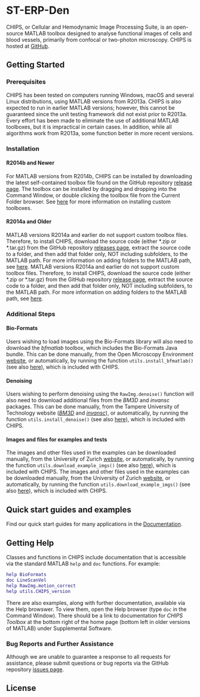 # ST-ERP-Den

CHIPS, or Cellular and Hemodynamic Image Processing Suite, is an open-source MATLAB toolbox designed to analyse functional images of cells and blood vessels, primarily from confocal or two-photon microscopy.  CHIPS is hosted at [GitHub](https://github.com/EIN-lab/CHIPS).

Getting Started
---------------
### Prerequisites
CHIPS has been tested on computers running Windows, macOS and several Linux distributions, using MATLAB versions from R2013a.  CHIPS is also expected to run in earlier MATLAB versions; however, this cannot be guaranteed since the unit testing framework did not exist prior to R2013a.  Every effort has been made to eliminate the use of additional MATLAB toolboxes, but it is impractical in certain cases.  In addition, while all algorithms work from R2013a, some function better in more recent versions.

### Installation

#### R2014b and Newer
For MATLAB versions from R2014b, CHIPS can be installed by downloading the latest self-contained toolbox file found on the GitHub repository [release page](https://github.com/EIN-lab/CHIPS/releases).  The toolbox can be installed by dragging and dropping into the Command Window, or double clicking the toolbox file from the Current Folder browser.  See [here](https://www.mathworks.com/help/matlab/matlab_env/get-add-ons.html#buytlxo-3) for more information on installing custom toolboxes.

#### R2014a and Older

MATLAB versions R2014a and earlier do not support custom toolbox files.  Therefore, to install CHIPS, download the source code (either *.zip or *.tar.gz) from the GitHub repository [releases page](https://github.com/EIN-lab/CHIPS/releases), extract the source code to a folder, and then add that folder only, NOT including subfolders, to the MATLAB path.  For more information on adding folders to the MATLAB path, see [here](https://www.mathworks.com/help/matlab/matlab_env/add-remove-or-reorder-folders-on-the-search-path.html).
MATLAB versions R2014a and earlier do not support custom toolbox files.  Therefore, to install CHIPS, download the source code (either *.zip or *.tar.gz) from the GitHub repository [release page](https://github.com/EIN-lab/CHIPS/releases), extract the source code to a folder, and then add that folder only, NOT including subfolders, to the MATLAB path.  For more information on adding folders to the MATLAB path, see [here](https://www.mathworks.com/help/matlab/matlab_env/add-remove-or-reorder-folders-on-the-search-path.html).

### Additional Steps

#### Bio-Formats
Users wishing to load images using the Bio-Formats library will also need to download the _bfmatlab_ toolbox, which includes the Bio-Formats Java bundle.  This can be done manually, from the Open Microscopy Environment [website](http://www.openmicroscopy.org/site/products/bio-formats), or automatically, by running the function `utils.install_bfmatlab()` (see also [here](../master/%2Butils/install_bfmatlab.m)), which is included with CHIPS.

#### Denoising
Users wishing to perform denoising using the `RawImg.denoise()` function will also need to download additional files from the _BM3D_ and _invansc_ packages.  This can be done manually, from the Tampere University of Technology website ([_BM3D_](http://www.cs.tut.fi/~foi/GCF-BM3D/) and [_invansc_](http://www.cs.tut.fi/~foi/invansc/)), or automatically, by running the function `utils.install_denoise()` (see also [here](../master/%2Butils/install_denoise.m)), which is included with CHIPS.

#### Images and files for examples and tests

The images and other files used in the examples can be downloaded manually, from the University of Zurich [website](http://www.pharma.uzh.ch/en/research/functionalimaging/CHIPS.html), or automatically, by running the function `utils.download_example_imgs()` (see also [here](../master/%2Butils/download_example_imgs.m)), which is included with CHIPS.
The images and other files used in the examples can be downloaded manually, from the University of Zurich [website](http://www.pharma.uzh.ch/en/research/functionalimaging/CHIPS.html), or automatically, by running the function `utils.download_example_imgs()` (see also [here](https://github.com/EIN-lab/CHIPS/tree/master/%2Butils/download_example_imgs.m)), which is included with CHIPS.

Quick start guides and examples
-------------------------------

Find our quick start guides for many applications in the [Documentation](https://ein-lab.github.io/2p-img-analysis/doc/md/).

Getting Help
------------
Classes and functions in CHIPS include documentation that is accessible via the standard MATLAB `help` and `doc` functions.  For example:
```MATLAB
help BioFormats
doc LineScanVel
help RawImg.motion_correct
help utils.CHIPS_version
```
There are also examples, along with further documentation, available via the Help browswer.  To view them, open the Help browser (type `doc` in the Command Window). There should be a link to documentation for *CHIPS Toolbox* at the bottom right of the home page (bottom left in older versions of MATLAB) under Supplemental Software.

### Bug Reports and Further Assistance
Although we are unable to guarantee a response to all requests for assistance, please submit questions or bug reports via the GitHub repository [issues page](https://github.com/Mamoud26/ST-ERP-Den/issues).


License
-------


